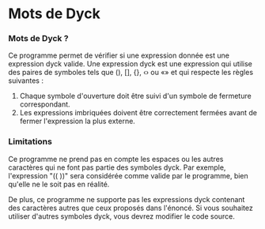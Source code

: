 # Mots de Dyck

### Mots de Dyck ? 

Ce programme permet de vérifier si une expression donnée est une expression dyck valide. Une expression dyck est une expression qui utilise des paires de symboles tels que (), [], {}, ‹› ou «» et qui respecte les règles suivantes :


1. Chaque symbole d'ouverture doit être suivi d'un symbole de fermeture correspondant.
2. Les expressions imbriquées doivent être correctement fermées avant de fermer l'expression la plus externe.
 
### Limitations
Ce programme ne prend pas en compte les espaces ou les autres caractères qui ne font pas partie des symboles dyck. Par exemple, l'expression "(( ))" sera considérée comme valide par le programme, bien qu'elle ne le soit pas en réalité.

De plus, ce programme ne supporte pas les expressions dyck contenant des caractères autres que ceux proposés dans l'énoncé. Si vous souhaitez utiliser d'autres symboles dyck, vous devrez modifier le code source.
